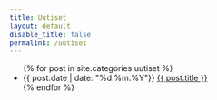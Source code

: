 ```yaml
---
title: Uutiset
layout: default
disable_title: false
permalink: /uutiset
---
```


<ul>
{% for post in site.categories.uutiset %}
  <li>
    {{ post.date | date: "%d.%m.%Y"}}
    <a href="{{ site.baseurl }}{{ post.url }}">{{ post.title }}</a>
  </li>
{% endfor %}
</ul>